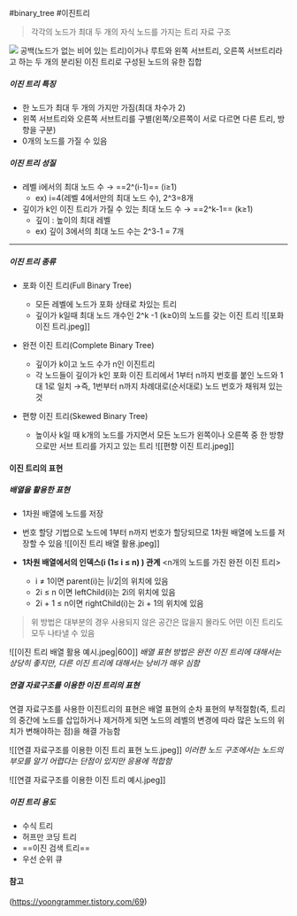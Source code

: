 #binary_tree #이진트리

> 각각의 노드가 최대 두 개의 자식 노드를 가지는 트리 자료 구조

![](https://velog.velcdn.com/images/dlgosla/post/0faeb483-bc6f-4a83-93fc-dad54ffeed7a/image.png)
공백(노드가 없는 비어 있는 트리)이거나 루트와 왼쪽 서브트리, 오른쪽 서브트리라고 하는 두 개의 분리된 이진 트리로 구성된 노드의 유한 집합

##### 이진 트리 특징

- 한 노드가 최대 두 개의 가지만 가짐(최대 차수가 2)
- 왼쪽 서브트리와 오른쪽 서브트리를 구별(왼쪽/오른쪽이 서로 다르면 다른 트리, 방향을 구분)
- 0개의 노드를 가질 수 있음

##### 이진 트리 성질

- 레벨 i에서의 최대 노드 수 → ==2^(i-1)== (i≥1) 
	- ex) i=4(레벨 4에서만의 최대 노드 수), 2^3=8개
- 깊이가 k인 이진 트리가 가질 수 있는 최대 노드 수 → ==2^k-1== (k≥1)
	- 깊이 : 높이의 최대 레벨
	- ex) 깊이 3에서의 최대 노드 수는 2^3-1 = 7개

---
##### 이진 트리 종류

- 포화 이진 트리(Full Binary Tree)
	- 모든 레벨에 노드가 포화 상태로 차있는 트리
	- 깊이가 k일때 최대 노드 개수인 2^k -1 (k≥0)의 노드를 갖는 이진 트리
	![[포화 이진 트리.jpeg]]

- 완전 이진 트리(Complete Binary Tree)
	- 깊이가 k이고 노드 수가 n인 이진트리
	- 각 노드들이 깊이가 k인 포화 이진 트리에서 1부터 n까지 번호를 붙인 노드와 1대 1로 일치
		→즉, 1번부터 n까지 차례대로(순서대로) 노드 번호가 채워져 있는 것

- 편향 이진 트리(Skewed Binary Tree)
	- 높이사 k일 때 k개의 노드를 가지면서 모든 노드가 왼쪽이나 오른쪽 중 한 방향으로만 서브 트리를 가지고 있는 트리
	![[편향 이진 트리.jpeg]]


#### 이진 트리의 표현

##### 배열을 활용한 표현

- 1차원 배열에 노드를 저장
- 번호 할당 기법으로 노드에 1부터 n까지 번호가 할당되므로 1차원 배열에 노드를 저장할 수 있음
![[이진 트리 배열 활용.jpeg]]
- **1차원 배열에서의 인덱스(i (1≤ i ≤ n) ) 관계**
	<n개의 노드를 가진 완전 이진 트리>
	
	- i ≠ 1이면 parent(i)는 |i/2|의 위치에 있음
	- 2i ≤ n 이면 leftChild(i)는 2i의 위치에 있음
	- 2i + 1 ≤ n이면 rightChild(i)는 2i + 1의 위치에 있음

> 위 방법은 대부분의 경우 사용되지 않은 공간은 많을지 몰라도 어떤 이진 트리도 모두 나타낼 수 있음

![[이진 트리 배열 활용 예시.jpeg|600]]
*배열 표현 방법은 완전 이진 트리에 대해서는 상당히 좋지만, 다른 이진 트리에 대해서는 낭비가 매우 심함*

##### 연결 자료구조를 이용한 이진 트리의 표현

연결 자료구조를 사용한 이진트리의 표현은 배열 표현의 순차 표현의 부적절함(즉, 트리의 중간에 노드를 삽입하거나 제거하게 되면 노드의 레벨의 변경에 따라 많은 노드의 위치가 변해야하는 점)을 해결 가능함

![[연결 자료구조를 이용한 이진 트리 표현 노드.jpeg]]
*이러한 노드 구조에서는 노드의 부모를 알기 어렵다는 단점이 있지만 응용에 적합함*

![[연결 자료구조를 이용한 이진 트리 예시.jpeg]]


##### 이진 트리 용도

- 수식 트리
- 허프만 코딩 트리
- ==이진 검색 트리==
- 우선 순위 큐

#### 참고
(https://yoongrammer.tistory.com/69)